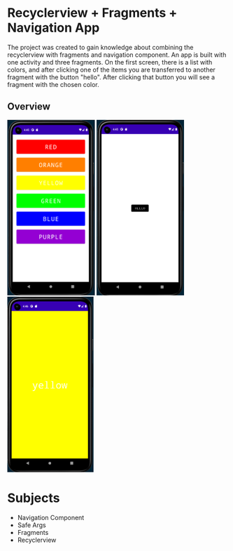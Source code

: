 # Recyclerview + Fragments + Navigation App
The project was created to gain knowledge about combining the recyclerview with fragments and navigation component. An app is built with one activity and three fragments. On the first screen, there is a list with colors, and after clicking one of the items you are transferred to another fragment with the button "hello". After clicking that button you will see a fragment with the chosen color.

## Overview
<p float="left">
  <img src="./assets/Screenshot_1.png" height=400>
  <img src="./assets/Screenshot_2.png" height=400>
  <img src="./assets/Screenshot_3.png" height=400>
</p>

# Subjects
- Navigation Component
- Safe Args
- Fragments
- Recyclerview